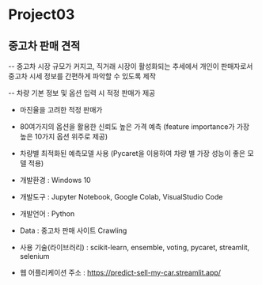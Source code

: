 # Project03
## 중고차 판매 견적
-- 중고차 시장 규모가 커지고, 직거래 시장이 활성화되는 추세에서 개인이 판매자로서 중고차 시세 정보를 간편하게 파악할 수 있도록 제작

-- 차량 기본 정보 및 옵션 입력 시 적정 판매가 제공
  - 마진율을 고려한 적정 판매가
  - 80여가지의 옵션을 활용한 신뢰도 높은 가격 예측 (feature importance가 가장 높은 10가지 옵션 위주로 제공)
  - 차량별 최적화된 예측모델 사용 (Pycaret을 이용하여 차량 별 가장 성능이 좋은 모델 적용)

- 개발환경 : Windows 10
- 개발도구 : Jupyter Notebook, Google Colab, VisualStudio Code
- 개발언어 : Python
- Data : 중고차 판매 사이트 Crawling
- 사용 기술(라이브러리) : scikit-learn, ensemble, voting, pycaret, streamlit, selenium
- 웹 어플리케이션 주소 : https://predict-sell-my-car.streamlit.app/
